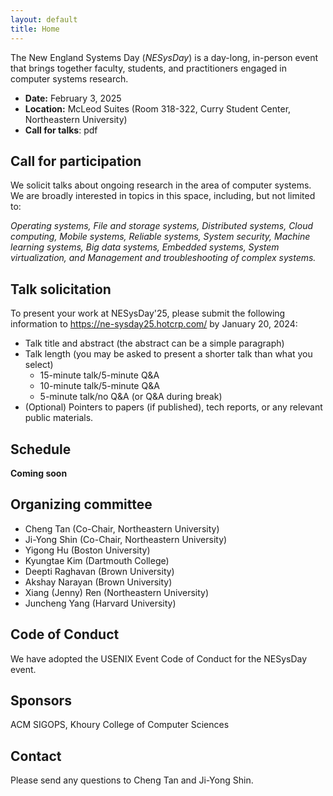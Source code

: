 ```yaml
---
layout: default
title: Home
---
```



The New England Systems Day (_NESysDay_) is a day-long, in-person event that brings together faculty, students, and practitioners engaged in computer systems research.
- **Date:** February 3, 2025
- **Location:** McLeod Suites (Room 318-322, <a href="https://maps.app.goo.gl/MoVdbvNFhbsomJRaA" style="text-decoration: none;">Curry Student Center</a>, Northeastern University)  
- **Call for talks**: <a href="https://khoury-srg.github.io/nesd25/doc/nesysday25_cft.pdf" style="text-decoration: none;">pdf</a>


## Call for participation
We solicit talks about ongoing research in the area of computer systems. We are
broadly interested in topics in this space, including, but not limited to:

_Operating systems,
File and storage systems,
Distributed systems,
Cloud computing,
Mobile systems,
Reliable systems,
System security,
Machine learning systems,
Big data systems,
Embedded systems,
System virtualization,
and Management and troubleshooting of complex systems._

## Talk solicitation

To present your work at NESysDay'25, please submit the following information to
<a href="https://ne-sysday25.hotcrp.com/" style="text-decoration: none;">https://ne-sysday25.hotcrp.com/</a> by January 20, 2024:
- Talk title and abstract (the abstract can be a simple paragraph)
- Talk length (you may be asked to present a shorter talk than what you select)
  - 15-minute talk/5-minute Q&A
  - 10-minute talk/5-minute Q&A
  - 5-minute talk/no Q&A (or Q&A during break)
- (Optional) Pointers to papers (if published), tech reports, or any relevant public materials.


## Schedule

**Coming soon**

<!-- | Time       |Speaker|    Topic            |
|------------|----------------------|-----------------------|
| 9:00 AM    | Registration         | -                     |
| 10:00 AM   | Opening Keynote      | Prof. John Doe        |
| 11:30 AM   | Research Presentation | Dr. Jane Smith       |
| 12:30 PM   | Lunch Break          | -                     |
| 2:00 PM    | Panel Discussion     | Various Speakers      |
| 5:00 PM    | Closing Remarks      | Prof. Alice Wang      | -->


## Organizing committee

- Cheng Tan (Co-Chair, Northeastern University)
- Ji-Yong Shin (Co-Chair, Northeastern University)
- Yigong Hu (Boston University)
- Kyungtae Kim (Dartmouth College)
- Deepti Raghavan (Brown University)
- Akshay Narayan (Brown University)
- Xiang (Jenny) Ren (Northeastern University)
- Juncheng Yang (Harvard University)

## Code of Conduct

We have adopted the <a href="https://www.usenix.org/conferences/coc" style="text-decoration: none;">USENIX Event Code of Conduct</a> for the NESysDay event.

## Sponsors
ACM SIGOPS, Khoury College of Computer Sciences


## Contact
Please send any questions to <a href="mailto:c.tan@northeastern.edu" style="text-decoration: none;">Cheng Tan</a> and <a href="mailto:j.shin@northeastern.edu" style="text-decoration: none;">Ji-Yong Shin</a>.
